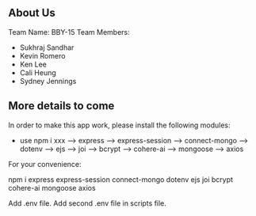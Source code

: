 ## About Us
Team Name: BBY-15
Team Members: 
- Sukhraj Sandhar
- Kevin Romero
- Ken Lee
- Cali Heung
- Sydney Jennings

## More details to come
In order to make this app work, please install the following modules:
- use npm i xxx
--> express
--> express-session
--> connect-mongo
--> dotenv
--> ejs
--> joi
--> bcrypt
--> cohere-ai
--> mongoose
--> axios

For your convenience: 

npm i express express-session connect-mongo dotenv ejs joi bcrypt cohere-ai mongoose axios

Add .env file.
Add second .env file in scripts file.

